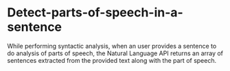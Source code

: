 # Detect-parts-of-speech-in-a-sentence
While performing syntactic analysis, when an user provides a sentence to do analysis of parts of speech, the Natural Language 
API returns an array of sentences extracted from the provided text along with the part of speech.
